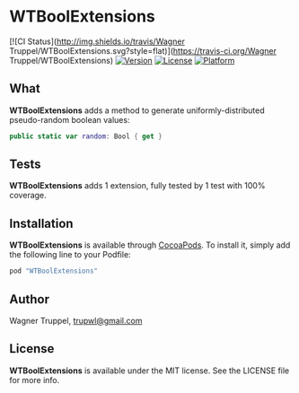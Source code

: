 # WTBoolExtensions

[![CI Status](http://img.shields.io/travis/Wagner Truppel/WTBoolExtensions.svg?style=flat)](https://travis-ci.org/Wagner Truppel/WTBoolExtensions)
[![Version](https://img.shields.io/cocoapods/v/WTBoolExtensions.svg?style=flat)](http://cocoapods.org/pods/WTBoolExtensions)
[![License](https://img.shields.io/cocoapods/l/WTBoolExtensions.svg?style=flat)](http://cocoapods.org/pods/WTBoolExtensions)
[![Platform](https://img.shields.io/cocoapods/p/WTBoolExtensions.svg?style=flat)](http://cocoapods.org/pods/WTBoolExtensions)

## What

**WTBoolExtensions** adds a method to generate  uniformly-distributed pseudo-random boolean values:

```swift
public static var random: Bool { get }
```

## Tests

**WTBoolExtensions** adds 1 extension, fully tested by 1 test with 100% coverage.

## Installation

**WTBoolExtensions** is available through [CocoaPods](http://cocoapods.org). To install
it, simply add the following line to your Podfile:

```ruby
pod "WTBoolExtensions"
```

## Author

Wagner Truppel, trupwl@gmail.com

## License

**WTBoolExtensions** is available under the MIT license. See the LICENSE file for more info.
